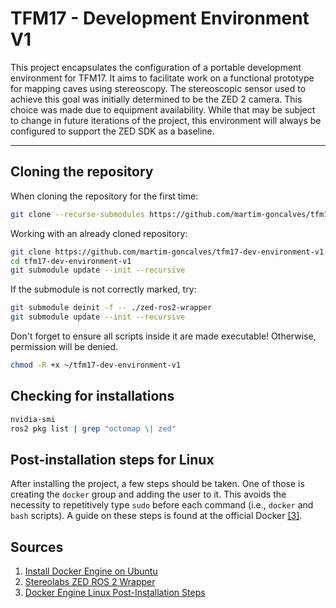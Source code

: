# TFM17 - Development Environment V1
This project encapsulates the configuration of a portable development environment for TFM17. It aims to facilitate work on a functional prototype for mapping caves using stereoscopy. The stereoscopic sensor used to achieve this goal was initially determined to be the ZED 2 camera. This choice was made due to equipment availability. While that may be subject to change in future iterations of the project, this environment will always be configured to support the ZED SDK as a baseline.

--- 
## Cloning the repository

When cloning the repository for the first time:
```bash
git clone --recurse-submodules https://github.com/martim-goncalves/tfm17-dev-environment-v1.git
```

Working with an already cloned repository:
```bash
git clone https://github.com/martim-goncalves/tfm17-dev-environment-v1.git
cd tfm17-dev-environment-v1
git submodule update --init --recursive
```

If the submodule is not correctly marked, try:
```bash
git submodule deinit -f -- ./zed-ros2-wrapper
git submodule update --init --recursive
```

Don't forget to ensure all scripts inside it are made executable! Otherwise, permission will be denied.
```bash
chmod -R +x ~/tfm17-dev-environment-v1
```

## Checking for installations

```bash
nvidia-smi
ros2 pkg list | grep "octomap \| zed"
```

## Post-installation steps for Linux
After installing the project, a few steps should be taken. One of those is creating the `docker` group and adding the user to it. This avoids the necessity to repetitively type `sudo` before each command (i.e., `docker` and `bash` scripts). A guide on these steps is found at the official Docker [[3]](#sources).

## Sources
1. [Install Docker Engine on Ubuntu](https://docs.docker.com/engine/install/ubuntu/)
2. [Stereolabs ZED ROS 2 Wrapper](https://github.com/stereolabs/zed-ros2-wrapper)
3. [Docker Engine Linux Post-Installation Steps](https://docs.docker.com/engine/install/linux-postinstall/)
